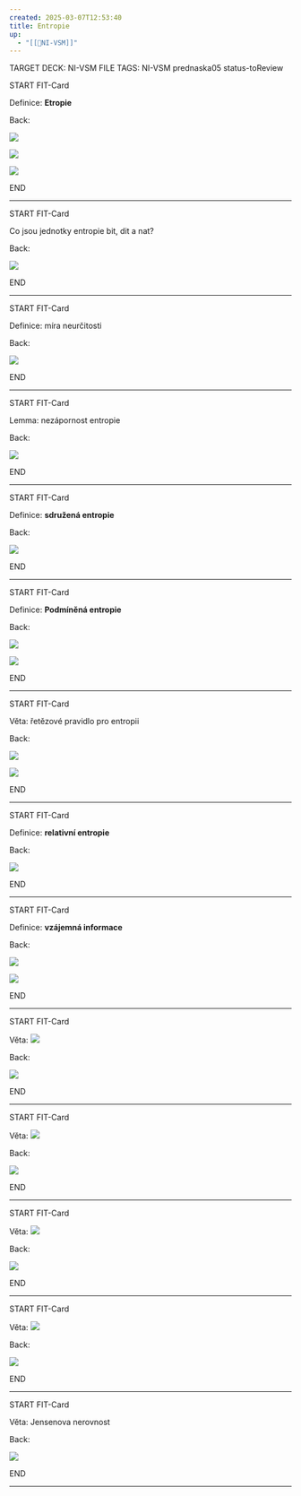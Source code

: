 ```yaml
---
created: 2025-03-07T12:53:40
title: Entropie
up:
  - "[[📖NI-VSM]]"
---
```


TARGET DECK: NI-VSM
FILE TAGS: NI-VSM prednaska05 status-toReview


START
FIT-Card

Definice: **Etropie**

Back:

![](../../Assets/Pasted%20image%2020250307125455.png)

<!-- DetailInfoStart -->
![](../../Assets/Pasted%20image%2020250307125501.png)
<!-- DetailInfoEnd -->

<!-- ExampleStart -->
![](../../Assets/Pasted%20image%2020250307125655.png)
<!-- ExampleEnd -->


END

---


START
FIT-Card

Co jsou jednotky entropie bit, dit a nat?

Back:

![](../../Assets/Pasted%20image%2020250307125549.png)

END

---


START
FIT-Card

Definice: míra neurčitosti

Back:

![](../../Assets/Pasted%20image%2020250307125612.png)

END

---


START
FIT-Card

Lemma: nezápornost entropie

Back:

![](../../Assets/Pasted%20image%2020250307125633.png)

END

---


START
FIT-Card

Definice: **sdružená entropie**

Back:

![](../../Assets/Pasted%20image%2020250307125720.png)

END

---


START
FIT-Card

Definice: **Podmíněná entropie**

Back:

![](../../Assets/Pasted%20image%2020250307125742.png)

<!-- DetailInfoStart -->
![](../../Assets/Pasted%20image%2020250307125749.png)
<!-- DetailInfoEnd -->


END

---


START
FIT-Card

Věta: řetězové pravidlo pro entropii

Back:

![](../../Assets/Pasted%20image%2020250307125802.png)

<!-- ExampleStart -->
![](../../Assets/Pasted%20image%2020250307125812.png)
<!-- ExampleEnd -->


END

---


START
FIT-Card

Definice: **relativní entropie**

Back:

![](../../Assets/Pasted%20image%2020250307125823.png)

END

---


START
FIT-Card

Definice: **vzájemná informace**

Back:

![](../../Assets/Pasted%20image%2020250307125838.png)

<!-- DetailInfoStart -->
![](../../Assets/Pasted%20image%2020250307125845.png)
<!-- DetailInfoEnd -->


END

---


START
FIT-Card

Věta:
![](../../Assets/Pasted%20image%2020250307125942.png)

Back:

![](../../Assets/Pasted%20image%2020250307125918.png)

END

---


START
FIT-Card

Věta:
![](../../Assets/Pasted%20image%2020250307130008.png)

Back:

![](../../Assets/Pasted%20image%2020250307125954.png)

END

---


START
FIT-Card

Věta:
![](../../Assets/Pasted%20image%2020250307130040.png)

Back:

![](../../Assets/Pasted%20image%2020250307130034.png)

END

---


START
FIT-Card

Věta:
![](../../Assets/Pasted%20image%2020250307130054.png)

Back:

![](../../Assets/Pasted%20image%2020250307130048.png)

END

---


START
FIT-Card

Věta: Jensenova nerovnost

Back:

![](../../Assets/Pasted%20image%2020250307130116.png)

END

---
